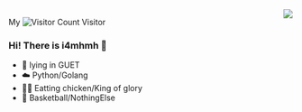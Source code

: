 <img align="right" src="https://github-readme-stats.vercel.app/api?username=i4mhmh&show_icons=true&icon_color=CE1D2D&text_color=718096&bg_color=ffffff&hide_title=true" />

My ![Visitor Count](https://profile-counter.glitch.me/i4mhmh/count.svg) Visitor

### Hi! There is i4mhmh 👋
- 🏫 lying in GUET 
- ☁️ Python/Golang
- ✋🏻 Eatting chicken/King of glory 
- 🏃 Basketball/NothingElse
